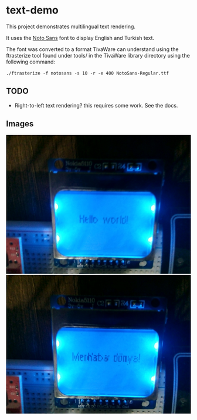 # text-demo

This project demonstrates multilingual text rendering.

It uses the [Noto Sans](https://www.google.com/get/noto/#sans-lgc) font to display English and Turkish text.

The font was converted to a format TivaWare can understand using the ftrasterize tool found under tools/ in the TivaWare library directory
using the following command:
```
./ftrasterize -f notosans -s 10 -r -e 400 NotoSans-Regular.ttf
```

## TODO
- Right-to-left text rendering? this requires some work. See the docs.

## Images

![](../../images/text-demo-1.jpg)
![](../../images/text-demo-2.jpg)
